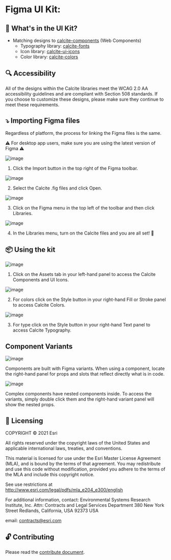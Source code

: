 # Figma UI Kit:

🚛 What's in the UI Kit?
--
- Matching designs to [calcite-components](https://github.com/Esri/calcite-components) (Web Components)
    - Typography library: [calcite-fonts](https://github.com/ArcGIS/calcite-fonts)
     - Icon library: [calcite-ui-icons](https://github.com/Esri/calcite-ui-icons)
     - Color library: [calcite-colors](https://github.com/Esri/calcite-colors)



🔍 Accessibility
--

All of the designs within the Calcite libraries meet the WCAG 2.0 AA accessibility guidelines and are compliant with Section 508 standards. If you choose to customize these designs, please make sure they continue to meet these requirements.



⤵️ Importing Figma files
--

Regardless of platform, the process for linking the Figma files is the same. 

⚠ For desktop app users, make sure you are using the latest version of Figma ⚠

![image](https://user-images.githubusercontent.com/14083530/111008381-98dd5400-8356-11eb-8f6a-269c2648f665.png)

1. Click the Import button in the top right of the Figma toolbar.

![image](https://user-images.githubusercontent.com/14083530/111008601-13a66f00-8357-11eb-8892-91b283b8bbd6.png)

2. Select the Calcite .fig files and click Open.

![image](https://user-images.githubusercontent.com/14083530/114729444-9a0ef180-9d05-11eb-932d-58342e33efb1.png)

3. Click on the Figma menu in the top left of the toolbar and then click Libraries.

![image](https://user-images.githubusercontent.com/14083530/111008899-c70f6380-8357-11eb-863c-e0bcb3bc92f7.png)

4. In the Libraries menu, turn on the Calcite files and you are all set! 🎉



📦 Using the kit
--

![image](https://user-images.githubusercontent.com/14083530/114729927-07228700-9d06-11eb-9a9d-15437af64836.png)

1. Click on the Assets tab in your left-hand panel to access the Calcite Components and UI Icons.

![image](https://user-images.githubusercontent.com/14083530/111009189-8b28ce00-8358-11eb-8ddf-9f6e59057158.png)

2. For colors click on the Style button in your right-hand Fill or Stroke panel to access Calcite Colors.

![image](https://user-images.githubusercontent.com/14083530/111009244-ba3f3f80-8358-11eb-8c58-533c9b6a2396.png)

3. For type click on the Style button in your right-hand Text panel to access Calcite Typography.



Component Variants
--

![image](https://user-images.githubusercontent.com/14083530/111009677-f1fab700-8359-11eb-86f7-6013d8f95c70.png)

Components are built with Figma variants. When using a component, locate the right-hand panel for props and slots that reflect directly what is in code.

![image](https://user-images.githubusercontent.com/14083530/111010708-ea88dd00-835c-11eb-89f8-2bb589eeb3b6.png)

Complex components have nested components inside. To access the variants, simply double click them and the right-hand variant panel will show the nested props.




📜 Licensing
--

COPYRIGHT © 2021 Esri

All rights reserved under the copyright laws of the United States and applicable international laws, treaties, and conventions.

This material is licensed for use under the Esri Master License Agreement (MLA), and is bound by the terms of that agreement. You may redistribute and use this code without modification, provided you adhere to the terms of the MLA and include this copyright notice.

See use restrictions at http://www.esri.com/legal/pdfs/mla_e204_e300/english

For additional information, contact: Environmental Systems Research Institute, Inc. Attn: Contracts and Legal Services Department 380 New York Street Redlands, California, USA 92373 USA

email: contracts@esri.com

🔓 Contributing
--

Please read the [contribute document](CONTRIBUTING.md).
